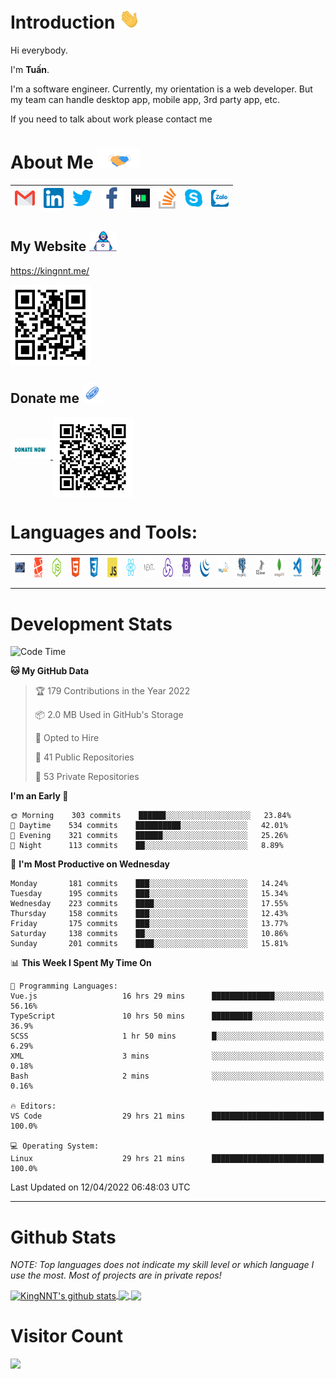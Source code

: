 # Introduction <img src="https://github.com/KingNNT/KingNNT/blob/master/assets/images/gifs/hi.gif" height="32px">

Hi everybody.

I'm **Tuấn**.

I'm a software engineer. Currently, my orientation is a web developer. But my team can handle desktop app, mobile app, 3rd party app, etc.

If you need to talk about work please contact me

# About Me <img src="https://github.com/KingNNT/KingNNT/blob/master/assets/images/gifs/Handshake.gif" height="32px">

| [<img src="https://github.com/KingNNT/KingNNT/blob/master/assets/images/icons/Gmail.svg" alt="Gmail logo" height="32">](mailto:Dev.KingNNT@gmail.com) | [<img src="https://github.com/KingNNT/KingNNT/blob/master/assets/images/icons/Linkedin.svg" alt="Linkedin Logo" width="32">](https://in.linkedin.com/in/kingnnt) | [<img src="https://github.com/KingNNT/KingNNT/blob/master/assets/images/icons/Twitter.svg" alt="Twitter Logo" width="32">](https://twitter.com/King_NNT) | [<img src="https://github.com/KingNNT/KingNNT/blob/master/assets/images/icons/facebook.svg" alt="Facebook logo" width="34">](https://facebook.com/Kinggg.NNT) | [<img src="https://github.com/KingNNT/KingNNT/blob/master/assets/images/icons/HackerRank.svg" alt="HackerRank Logo" width="30">](https://www.hackerrank.com/Dev_KingNNT) | [<img src="https://github.com/KingNNT/KingNNT/blob/master/assets/images/icons/stackoverflow.svg" alt="Stackoverflow Logo" width="28">](https://stackoverflow.com/users/12560659/king-nnt) | [<img src="https://github.com/KingNNT/KingNNT/blob/master/assets/images/icons/skype.svg" alt="Skype Logo" width="28">](https://join.skype.com/invite/eqRpzcC8cGsf) | [<img src="https://github.com/KingNNT/KingNNT/blob/master/assets/images/icons/zalo.svg" alt="Zalo Logo" width="28">](https://zalo.me/kingnnt) |
| :---------------------------------------------------------------------------------------------------------------------------------------------------: | :--------------------------------------------------------------------------------------------------------------------------------------------------------------: | :------------------------------------------------------------------------------------------------------------------------------------------------------: | :-----------------------------------------------------------------------------------------------------------------------------------------------------------: | :----------------------------------------------------------------------------------------------------------------------------------------------------------------------: | :---------------------------------------------------------------------------------------------------------------------------------------------------------------------------------------: | :----------------------------------------------------------------------------------------------------------------------------------------------------------------: | :-------------------------------------------------------------------------------------------------------------------------------------------: |

## My Website <img src="https://github.com/KingNNT/KingNNT/blob/master/assets/images/gifs/developer.gif" height="32px">

<a href="https://kingnnt.me/" height="64">https://kingnnt.me/</a>

<img align='center' height='128' width="128" src="https://github.com/KingNNT/KingNNT/blob/master/assets/images/qrcodes/QRCode_MyProfile.svg" />

## Donate me <img src="https://github.com/KingNNT/KingNNT/blob/master/assets/images/gifs/coin.gif" height="32px">

<a align='center' href="https://github.com/KingNNT/KingNNT/blob/master/Donate.md">
  <img src="https://github.com/KingNNT/KingNNT/blob/master/assets/images/gifs/donate.gif" height="32px">
</a>

<img align='center' height='128' width="128" src="https://github.com/KingNNT/KingNNT/blob/master/assets/images/qrcodes/QRCode_DonateLink.svg" />

# Languages and Tools:

| <img align='left' height="32" width="32" src="https://raw.githubusercontent.com/devicons/devicon/master/icons/php/php-original.svg" /> | <img align='left' height="32" width="32" src="https://raw.githubusercontent.com/devicons/devicon/master/icons/laravel/laravel-plain-wordmark.svg" /> | <img align='left' height="32" width="32" src="https://raw.githubusercontent.com/devicons/devicon/master/icons/nodejs/nodejs-original.svg" /> | <img align='left' height="32" width="32" src="https://raw.githubusercontent.com/devicons/devicon/master/icons/html5/html5-original.svg" /> | <img align='left' height="32" width="32" src="https://raw.githubusercontent.com/devicons/devicon/master/icons/css3/css3-original.svg" /> | <img align='left' height="32" width="32" src="https://raw.githubusercontent.com/devicons/devicon/master/icons/javascript/javascript-original.svg" /> | <img align='left' height="32" width="32" src="https://raw.githubusercontent.com/devicons/devicon/master/icons/react/react-original.svg" /> | <img align='left' height="32" width="32" src="https://raw.githubusercontent.com/devicons/devicon/master/icons/nextjs/nextjs-original-wordmark.svg" /> | <img align='left' height="32" width="32" src="https://raw.githubusercontent.com/devicons/devicon/master/icons/redux/redux-original.svg" /> | <img align='left' height="32" width="32" src="https://raw.githubusercontent.com/devicons/devicon/master/icons/bootstrap/bootstrap-plain-wordmark.svg" /> | <img align='left' height="32" width="32" src="https://raw.githubusercontent.com/devicons/devicon/master/icons/jquery/jquery-original.svg" /> | <img align='left' height="32" width="32" src="https://raw.githubusercontent.com/devicons/devicon/master/icons/mysql/mysql-original-wordmark.svg" /> | <img align='left' height="32" width="32" src="https://raw.githubusercontent.com/devicons/devicon/master/icons/postgresql/postgresql-original-wordmark.svg" /> | <img align='left' height="32" width="32" src="https://raw.githubusercontent.com/devicons/devicon/master/icons/microsoftsqlserver/microsoftsqlserver-plain-wordmark.svg" /> | <img align='left' height="32" width="32" src="https://raw.githubusercontent.com/devicons/devicon/master/icons/mongodb/mongodb-original-wordmark.svg" /> | <img align='left' height="32" width="32" src="https://raw.githubusercontent.com/devicons/devicon/master/icons/vscode/vscode-original-wordmark.svg" /> | <img align='left' height="32" width="32" src="https://raw.githubusercontent.com/devicons/devicon/master/icons/vim/vim-original.svg" /> |
| :------------------------------------------------------------------------------------------------------------------------------------: | :--------------------------------------------------------------------------------------------------------------------------------------------------: | :------------------------------------------------------------------------------------------------------------------------------------------: | :----------------------------------------------------------------------------------------------------------------------------------------: | :--------------------------------------------------------------------------------------------------------------------------------------: | :--------------------------------------------------------------------------------------------------------------------------------------------------: | :----------------------------------------------------------------------------------------------------------------------------------------: | :---------------------------------------------------------------------------------------------------------------------------------------------------: | :----------------------------------------------------------------------------------------------------------------------------------------- | :------------------------------------------------------------------------------------------------------------------------------------------------------: | :------------------------------------------------------------------------------------------------------------------------------------------: | :-------------------------------------------------------------------------------------------------------------------------------------------------: | :-----------------------------------------------------------------------------------------------------------------------------------------------------------: | :------------------------------------------------------------------------------------------------------------------------------------------------------------------------: | :-----------------------------------------------------------------------------------------------------------------------------------------------------: | :---------------------------------------------------------------------------------------------------------------------------------------------------: | :------------------------------------------------------------------------------------------------------------------------------------: |

---

# Development Stats

<!--START_SECTION:waka-->
![Code Time](http://img.shields.io/badge/Code%20Time-2%2C296%20hrs%2042%20mins-blue)

**🐱 My GitHub Data** 

> 🏆 179 Contributions in the Year 2022
 > 
> 📦 2.0 MB Used in GitHub's Storage 
 > 
> 💼 Opted to Hire
 > 
> 📜 41 Public Repositories 
 > 
> 🔑 53 Private Repositories  
 > 
**I'm an Early 🐤** 

```text
🌞 Morning    303 commits    ██████░░░░░░░░░░░░░░░░░░░   23.84% 
🌆 Daytime    534 commits    ██████████░░░░░░░░░░░░░░░   42.01% 
🌃 Evening    321 commits    ██████░░░░░░░░░░░░░░░░░░░   25.26% 
🌙 Night      113 commits    ██░░░░░░░░░░░░░░░░░░░░░░░   8.89%

```
📅 **I'm Most Productive on Wednesday** 

```text
Monday       181 commits    ███░░░░░░░░░░░░░░░░░░░░░░   14.24% 
Tuesday      195 commits    ███░░░░░░░░░░░░░░░░░░░░░░   15.34% 
Wednesday    223 commits    ████░░░░░░░░░░░░░░░░░░░░░   17.55% 
Thursday     158 commits    ███░░░░░░░░░░░░░░░░░░░░░░   12.43% 
Friday       175 commits    ███░░░░░░░░░░░░░░░░░░░░░░   13.77% 
Saturday     138 commits    ██░░░░░░░░░░░░░░░░░░░░░░░   10.86% 
Sunday       201 commits    ████░░░░░░░░░░░░░░░░░░░░░   15.81%

```


📊 **This Week I Spent My Time On** 

```text
💬 Programming Languages: 
Vue.js                   16 hrs 29 mins      ██████████████░░░░░░░░░░░   56.16% 
TypeScript               10 hrs 50 mins      █████████░░░░░░░░░░░░░░░░   36.9% 
SCSS                     1 hr 50 mins        █░░░░░░░░░░░░░░░░░░░░░░░░   6.29% 
XML                      3 mins              ░░░░░░░░░░░░░░░░░░░░░░░░░   0.18% 
Bash                     2 mins              ░░░░░░░░░░░░░░░░░░░░░░░░░   0.16%

🔥 Editors: 
VS Code                  29 hrs 21 mins      █████████████████████████   100.0%

💻 Operating System: 
Linux                    29 hrs 21 mins      █████████████████████████   100.0%

```


 Last Updated on 12/04/2022 06:48:03 UTC
<!--END_SECTION:waka-->

---

# Github Stats

_NOTE: Top languages does not indicate my skill level or which language I use the most. Most of projects are in private repos!_

<a href="https://github.com/KingNNT">
  <img align="center" src="https://github-readme-stats.vercel.app/api?username=KingNNT&show_icons=true&theme=gruvbox&count_private=true" alt="KingNNT's github stats" />
</a>

<a href="https://github.com/KingNNT">
  <img align="center" src="https://github-readme-stats.vercel.app/api/top-langs/?username=KingNNT&layout=compact&theme=gruvbox&count_private=true&how_icons=true" />
</a>

<a href="https://github.com/KingNNT">
  <img align="center" src="https://github-readme-stats.vercel.app/api/pin/?username=KingNNT&repo=MS-Tools&theme=gruvbox" />
</a>

# Visitor Count

<img src="https://profile-counter.glitch.me/KingNNT/count.svg" />
